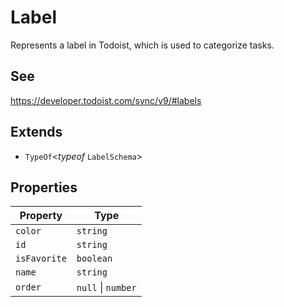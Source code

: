 # Label

Represents a label in Todoist, which is used to categorize tasks.

## See

https://developer.todoist.com/sync/v9/#labels

## Extends

-   `TypeOf`\<_typeof_ `LabelSchema`\>

## Properties

| Property                             | Type               |
| ------------------------------------ | ------------------ |
| <a id="color"></a> `color`           | `string`           |
| <a id="id"></a> `id`                 | `string`           |
| <a id="isfavorite"></a> `isFavorite` | `boolean`          |
| <a id="name"></a> `name`             | `string`           |
| <a id="order"></a> `order`           | `null` \| `number` |
